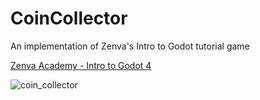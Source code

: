 # CoinCollector

An implementation of Zenva's Intro to Godot tutorial game

[Zenva Academy - Intro to Godot 4](https://academy.zenva.com/course/intro-to-godot-4-game-development/)

![coin_collector](https://github.com/Teeohbee/CoinCollector/assets/12451318/f5269007-988f-42bc-aa89-6ae06a999ee1)
